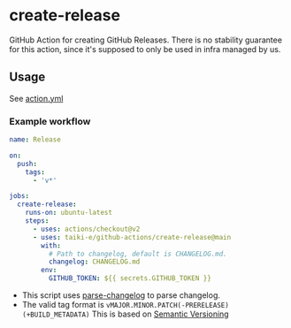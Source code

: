 # create-release

GitHub Action for creating GitHub Releases.
There is no stability guarantee for this action, since it's supposed to only be
used in infra managed by us.

## Usage

See [action.yml](action.yml)

### Example workflow

```yaml
name: Release

on:
  push:
    tags:
      - 'v*'

jobs:
  create-release:
    runs-on: ubuntu-latest
    steps:
      - uses: actions/checkout@v2
      - uses: taiki-e/github-actions/create-release@main
        with:
          # Path to changelog, default is CHANGELOG.md.
          changelog: CHANGELOG.md
        env:
          GITHUB_TOKEN: ${{ secrets.GITHUB_TOKEN }}
```

- This script uses [parse-changelog] to parse changelog.
- The valid tag format is `vMAJOR.MINOR.PATCH(-PRERELEASE)(+BUILD_METADATA)`
  This is based on [Semantic Versioning][semver]

[parse-changelog]: https://github.com/taiki-e/parse-changelog
[semver]: https://semver.org
